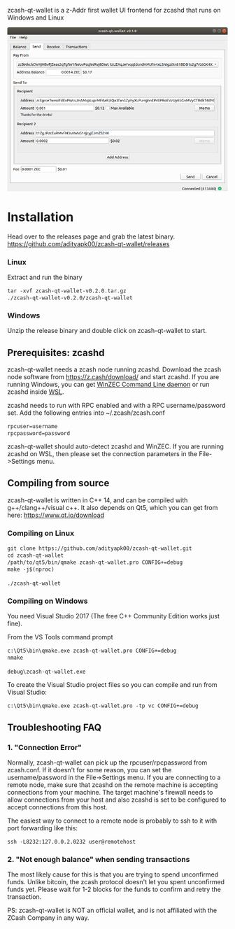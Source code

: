 zcash-qt-wallet is a z-Addr first wallet UI frontend for zcashd that runs on Windows and Linux

![Screenshot](docs/screenshot-main.png?raw=true)

# Installation

Head over to the releases page and grab the latest binary. https://github.com/adityapk00/zcash-qt-wallet/releases


### Linux
Extract and run the binary
```
tar -xvf zcash-qt-wallet-v0.2.0.tar.gz
./zcash-qt-wallet-v0.2.0/zcash-qt-wallet
```

### Windows
Unzip the release binary and double click on zcash-qt-wallet to start.

## Prerequisites: zcashd
zcash-qt-wallet needs a zcash node running zcashd. Download the zcash node software 
from https://z.cash/download/ and start zcashd. If you are running Windows, you can 
get [WinZEC Command Line daemon](https://zcash.dl.mercerweiss.com/zcash-win-v2.0.1.zip) or run zcashd inside [WSL](https://docs.microsoft.com/en-us/windows/wsl/install-win10).

zcashd needs to run with RPC enabled and with a RPC username/password set. Add the following entries into ~/.zcash/zcash.conf

```
rpcuser=username
rpcpassword=password
```
zcash-qt-wallet should auto-detect zcashd and WinZEC. If you are running zcashd on WSL, then please set the connection parameters in the File->Settings menu. 


## Compiling from source
zcash-qt-wallet is written in C++ 14, and can be compiled with g++/clang++/visual c++. It also depends on Qt5, which you can get from here: https://www.qt.io/download

### Compiling on Linux

```
git clone https://github.com/adityapk00/zcash-qt-wallet.git
cd zcash-qt-wallet
/path/to/qt5/bin/qmake zcash-qt-wallet.pro CONFIG+=debug
make -j$(nproc)

./zcash-qt-wallet
```

### Compiling on Windows
You need Visual Studio 2017 (The free C++ Community Edition works just fine). 

From the VS Tools command prompt
```
c:\Qt5\bin\qmake.exe zcash-qt-wallet.pro CONFIG+=debug
nmake

debug\zcash-qt-wallet.exe
```

To create the Visual Studio project files so you can compile and run from Visual Studio:
```
c:\Qt5\bin\qmake.exe zcash-qt-wallet.pro -tp vc CONFIG+=debug
```

## Troubleshooting FAQ
### 1. "Connection Error"

Normally, zcash-qt-wallet can pick up the rpcuser/rpcpassword from zcash.conf. If it doesn't for some reason, you can set the username/password in the File->Settings menu. 
If you are connecting to a remote node, make sure that zcashd on the remote machine is accepting connections from your machine. The target machine's firewall needs to allow connections
from your host and also zcashd is set to be configured to accept connections from this host. 

The easiest way to connect to a remote node is probably to ssh to it with port forwarding like this:
```
ssh -L8232:127.0.0.2.0232 user@remotehost
```
### 2. "Not enough balance" when sending transactions
The most likely cause for this is that you are trying to spend unconfirmed funds. Unlike bitcoin, the zcash protocol doesn't let you spent unconfirmed funds yet. Please wait for 
1-2 blocks for the funds to confirm and retry the transaction. 

PS: zcash-qt-wallet is NOT an official wallet, and is not affiliated with the ZCash Company in any way. 